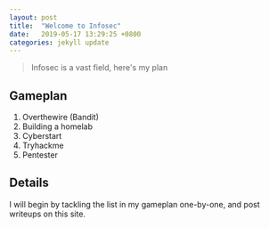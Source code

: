 ```yaml
---
layout: post
title:  "Welcome to Infosec"
date:   2019-05-17 13:29:25 +0800
categories: jekyll update
---
```


> Infosec is a vast field, here's my plan

## Gameplan

1. Overthewire (Bandit)
2. Building a homelab
3. Cyberstart
4. Tryhackme
5. Pentester

## Details

I will begin by tackling the list in my gameplan one-by-one, and post writeups on this site.
